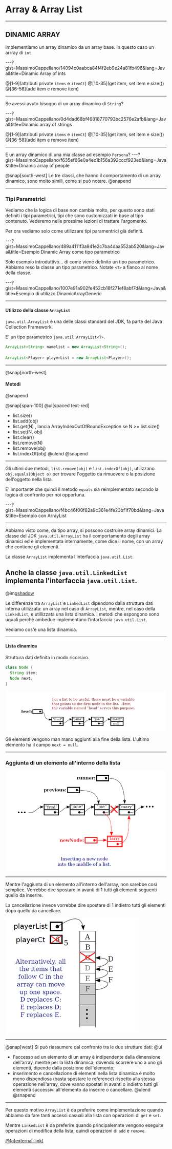 # Array & Array List
---

## DINAMIC ARRAY
Implementiamo un array dinamico da un array base. In questo caso un arrray di `int`.

---?gist=MassimoCappellano/14094c0aabca84f4f2eb9e24a81fb496&lang=Java&title=Dinamic Array of ints

@[1-9](attributi private `items` e `itemCt`)
@[10-35](get item, set item e size())
@[36-58](add item e remove item)

---
Se avessi avuto bisogno di un array dinamico di `String`?

---?gist=MassimoCappellano/0d4dad68bf46818770793bc2576e2afb&lang=Java&title=Dinamic array of strings

@[1-9](attributi private `items` e `itemCt`)
@[10-35](get item, set item e size())
@[36-58](add item e remove item)

---
E un array dinamico di una mia classe ad esempio `Persona`?
---?gist=MassimoCappellano/f635ef66e0a4ec1b156a392cccf923ed&lang=Java&title=Dinamic array of people

@snap[south-west]
Le tre classi, che hanno il comportamento di un array dinamico, sono molto simili, come si può notare.
@snapend

---
### Tipi Parametrici

Vediamo che la logica di base non cambia molto, per questo sono stati definiti i tipi parametrici, tipi che sono customizzati in base al tipo contenuto. Vederemo nelle prossime lezioni di trattare l'argomento.

Per ora vediamo solo come utilizzare tipi paramentrici già definiti.

---?gist=MassimoCappellano/489a4111f3a941e2c7ba4daa552ab520&lang=Java&title=Esempio Dinamic Array come tipo parametrico

Solo esempio introduttivo... di come viene definito un tipo parametrico. Abbiamo reso la classe un tipo parametrico. Notate `<T>` a fianco al nome della classe.

---?gist=MassimoCappellano/1007e91a902fe452cb18f271ef8abf7d&lang=Java&title=Esempio di utilizzo DinamicArrayGeneric

---

#### Utilizzo della classe `ArrayList`

`java.util.ArrayList` è una delle classi standard del JDK, fa parte del Java Collection Framework.

E' un tipo parametrico `java.util.ArrayList<T>`. 

```java
ArrayList<String> namelist = new ArrayList<String>();

ArrayList<Player> playerList = new ArrayList<Player>();
```
---
@snap[north-west]
#### Metodi
@snapend

@snap[span-100]
@ul[spaced text-red]
- list.size()
- list.add(obj)
- list.get(N) , lancia ArrayIndexOutOfBoundException se N >= list.size()
- list.set(N, obj)
- list.clear()
- list.remove(N)
- list.remove(obj)
- list.indexOf(obj)
@ulend
@snapend
---

Gli ultimi due metodi, `list.remove(obj)` e `list.indexOf(obj)`, utilizzano `obj.equals(Object o)` per trovare l'oggetto da rimuovere o la posizione dell'oggetto nella lista.

E' importante che quindi il metodo `equals` sia reimplementato secondo la logica di confronto per noi opportuna.

---?gist=MassimoCappellano/f4bc46f00f82a9c361e4fe23bf1f70bd&lang=Java&title=Esempio con ArrayList

---
Abbiamo visto come, da tipo array, si possono costruire array dinamici. La classe del JDK `java.util.ArrayList` ha il comportamento degli array dinamici ed è implementata internamente, come dice il nome, con un array che contiene gli elementi.

La classe `ArrayList` implementa l'interfaccia `java.util.List`.

Anche la classe `java.util.LinkedList` implementa l'interfaccia `java.util.List`.
---
@img[shadow](assets/img/ArrayListVsLinkedList.png)

Le differenze tra `ArrayList` e `LinkedList` dipendono dalla struttura dati interna utilizzata: un array nel caso di `ArrayList`, mentre, nel caso della `LinkedList`, è utillizzata una lista dinamica. I metodi che espongono sono uguali perchè ambedue implementano l'intarfaccia `java.util.List`.

Vediamo cos'è una lista dinamica.

---

#### Lista dinamica  

Struttura dati definita in modo ricorsivo.

```java
class Node {
  String item;
  Node next;  
}
```

![](assets/img/linked_list1.png)

Gli elementi vengono man mano aggiunti alla fine della lista. L'ultimo elemento ha il campo `next = null`.

---



### Aggiunta di un elemento all'interno della lista

![](assets/img/linked_list2.png)

---
Mentre l'aggiunta di un elemento all'interno dell'array, non sarebbe così semplice. Verrebbe dire spostare in avanti di 1 tutti gli elementi seguenti quello da inserire.

La cancellazione invece vorrebbe dire spostare di 1 indietro tutti gli elementi dopo quello da cancellare.

![](assets/img/cancellazione_elemento_array.PNG)

---
@snap[west]
Si può riassumere dal confronto tra le due strutture dati:
@ul 
- l'accesso ad un elemento di un array è indipendente dalla dimensione dell'array, mentre per la lista dinamica, dovendo scorrere uno a uno gli elementi, dipende dalla posizione dell'elemento;
- inserimento e cancellazione di elementi nella lista dinamica è molto meno dispendiosa (basta spostare le reference) rispetto alla stessa operazione nell'array, dove vanno spostati in avanti o indietro tutti gli elementi successivi all'elemento da inserire o cancellare.
@ulend
@snapend

---

Per questo motivo  `ArrayList` è da preferire come implementazione quando abbiamo da fare tanti accessi casuali alla lista con operazioni di `get` e `set`. 

Mentre `LinkedList` è da preferire quando principalemnte vengono eseguite operazioni di modifica della lista, quindi operazioni di `add` e `remove`.

[@fa[external-link]](https://checksound.gitbook.io/corsojava/array-and-arraylist)















